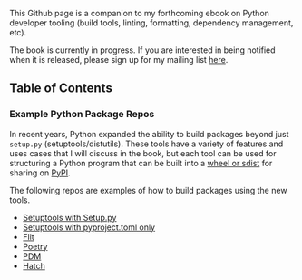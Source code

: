 This Github page is a companion to my forthcoming ebook on Python developer tooling
(build tools, linting, formatting, dependency management, etc). 

The book is currently in progress. If you are interested in being notified when it is
released, please sign up for my mailing list
[here](https://buttondown.email/pdth?tag=github).

## Table of Contents

### Example Python Package Repos

In recent years, Python expanded the ability to build packages beyond just `setup.py`
(setuptools/distutils). These tools have a variety of features and uses cases that I
will discuss in the book, but each tool can be used for structuring a Python program
that can be built into a [wheel or sdist](https://realpython.com/python-wheels/) for
sharing on [PyPI](https://pypi.org).  

The following repos are examples of how to build packages using the new tools.

* [Setuptools with
  Setup.py](https://github.com/python-developer-tooling-handbook/demo-setuptools-with-setuppy)
* [Setuptools with pyproject.toml
  only](https://github.com/python-developer-tooling-handbook/demo-setuptools-without-setuppy)
* [Flit](https://github.com/python-developer-tooling-handbook/demo-flit)
* [Poetry](https://github.com/python-developer-tooling-handbook/demo-poetry)
* [PDM](https://github.com/python-developer-tooling-handbook/demo-pdm)
* [Hatch](https://github.com/python-developer-tooling-handbook/demo-hatch)

